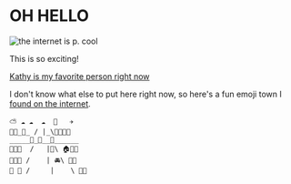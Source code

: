 # OH HELLO

![the internet is p. cool](https://github.com/pmn/pmn/blob/master/coolinternet.gif)

This is so exciting! 

[Kathy is my favorite person right now](https://github.com/pifafu)

I don't know what else to put here right now, so here's a fun emoji town I [found on the internet](https://emojiart.org/). 

```
⁣⛅ ☁ ☁  ☁  🚁   ✈
🏢🏤_🏬_ / |_\🏫🏢🌳🌳
_____🚋_🚗__🚕______
🏡⁣🏥🏦  /   |🚖\ 🏠🌳🏡
🏡🏡🏪 /    | 🚘\ 🏪🏨
💒 🏨 /     |    \ 🏡🏩
```
